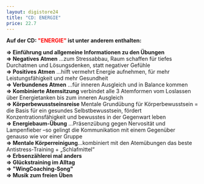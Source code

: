 ```yaml
---
layout: digistore24
title: "CD: ENERGIE"
price: 22.7
---
```

<p><strong>Auf der CD: <span style="color:#ff0000;">&quot;ENERGIE&quot;</span> ist unter anderem enthalten:&#xA0;</strong></p>
<div><strong>=&gt; Einf&#xFC;hrung und allgemeine Informationen zu den &#xDC;bungen &#xA0;</strong></div>
<div><strong>=&gt; Negatives Atmen</strong> ...zum Stressabbau, Raum schaffen f&#xFC;r tiefes Durchatmen und L&#xF6;sungsdenken, statt negativer Gef&#xFC;hle</div>
<div><strong>=&gt; Positives Atmen</strong> ...hilft vermehrt Energie aufnehmen, f&#xFC;r mehr Leistungsf&#xE4;higkeit und mehr Gesundheit</div>
<div><strong>=&gt; Verbundenes Atmen</strong> ...f&#xFC;r inneren Ausgleich und in Balance kommen</div>
<div><strong>=&gt; Kombinierte Atemsitzung</strong> verbindet alle 3 Atemformen vom Loslassen &#xFC;ber Energietanken bis zum inneren Ausgleich</div>
<div><strong>=&gt; K&#xF6;rperbewusstseinsreise</strong> Mentale Grund&#xFC;bung f&#xFC;r K&#xF6;rperbewusstsein = die Basis f&#xFC;r ein gesundes Selbstbewusstsein, f&#xF6;rdert Konzentrationsf&#xE4;higkeit und bewusstes in der Gegenwart leben</div>
<div><strong>=&gt; Energiebaum-&#xDC;bung</strong> ...Pr&#xE4;senz&#xFC;bung gegen Nervosit&#xE4;t und Lampenfieber &#x2013;so gelingt die Kommunikation mit einem Gegen&#xFC;ber genauso wie vor einer Gruppe</div>
<div><strong>=&gt; Mentale K&#xF6;rperreinigung</strong>...kombiniert mit den Atem&#xFC;bungen das beste Antistress-Training + &#x201E;Schlafmittel&#x201C;</div>
<div><strong>=&gt; Erbsenz&#xE4;hlerei mal anders</strong></div>
<div><strong>=&gt; Gl&#xFC;ckstraining im Alltag</strong></div>
<div><strong>=&gt; &quot;WingCoaching-Song&quot;</strong></div>
<div><strong>=&gt; Musik zum freien &#xDC;ben</strong></div>
